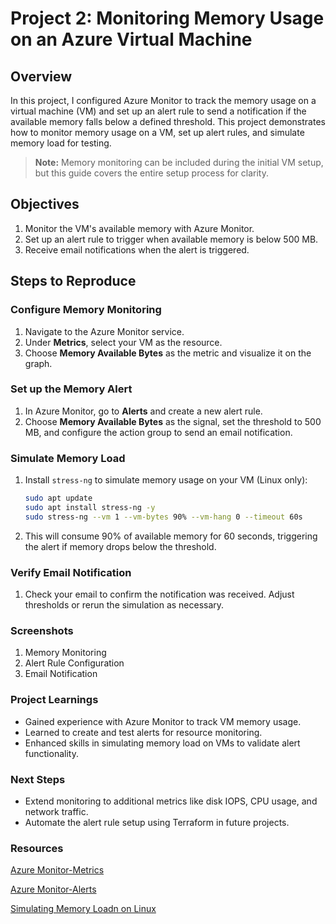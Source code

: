 # Project 2: Monitoring Memory Usage on an Azure Virtual Machine

## Overview
In this project, I configured Azure Monitor to track the memory usage on a virtual machine (VM) and set up an alert rule to send a notification if the available memory falls below a defined threshold. This project demonstrates how to monitor memory usage on a VM, set up alert rules, and simulate memory load for testing.

> **Note:** Memory monitoring can be included during the initial VM setup, but this guide covers the entire setup process for clarity.

## Objectives
1. Monitor the VM's available memory with Azure Monitor.
2. Set up an alert rule to trigger when available memory is below 500 MB.
3. Receive email notifications when the alert is triggered.

## Steps to Reproduce

### Configure Memory Monitoring
1. Navigate to the Azure Monitor service.
2. Under **Metrics**, select your VM as the resource.
3. Choose **Memory Available Bytes** as the metric and visualize it on the graph.

### Set up the Memory Alert
1. In Azure Monitor, go to **Alerts** and create a new alert rule.
2. Choose **Memory Available Bytes** as the signal, set the threshold to 500 MB, and configure the action group to send an email notification.

### Simulate Memory Load
1. Install `stress-ng` to simulate memory usage on your VM (Linux only):
   ```bash
   sudo apt update
   sudo apt install stress-ng -y
   sudo stress-ng --vm 1 --vm-bytes 90% --vm-hang 0 --timeout 60s
2. This will consume 90% of available memory for 60 seconds, triggering the alert if memory drops below the threshold.

### Verify Email Notification
1. Check your email to confirm the notification was received. Adjust thresholds or rerun the simulation as necessary.

### Screenshots
1. Memory Monitoring
2. Alert Rule Configuration
3. Email Notification

### Project Learnings
- Gained experience with Azure Monitor to track VM memory usage.
- Learned to create and test alerts for resource monitoring.
- Enhanced skills in simulating memory load on VMs to validate alert functionality.
  
### Next Steps
- Extend monitoring to additional metrics like disk IOPS, CPU usage, and network traffic.
- Automate the alert rule setup using Terraform in future projects.

### Resources

[Azure Monitor-Metrics](https://learn.microsoft.com/en-us/azure/azure-monitor/essentials/data-platform-metrics)

[Azure Monitor-Alerts](https://learn.microsoft.com/en-us/azure/azure-monitor/alerts/alerts-overview)

[Simulating Memory Loadn on Linux](https://manpages.ubuntu.com/manpages/bionic/man1/stress-ng.1.html)
